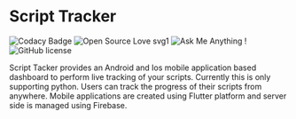 # Script Tracker
![Codacy Badge](https://api.codacy.com/project/badge/Grade/b3ef17f5a8504600931abfa60ac01006)
 ![Open Source Love svg1](https://badges.frapsoft.com/os/v1/open-source.svg?v=103)
  ![Ask Me Anything !](https://img.shields.io/badge/Ask%20me-anything-1abc9c.svg)
![GitHub license](https://img.shields.io/github/license/Naereen/StrapDown.js.svg)


Script Tacker provides an Android and Ios mobile application based dashboard to perform live tracking of your scripts. Currently this is only supporting python. Users can track the progress of their scripts from anywhere. Mobile applications are created using Flutter platform and server side is managed using Firebase.

